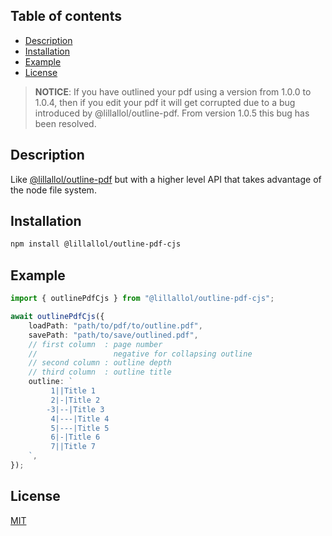 ## Table of contents

-   [Description](#description)
-   [Installation](#installation)
-   [Example](#example)
-   [License](#license)

> **NOTICE**: If you have outlined your pdf using a version from 1.0.0 to 1.0.4, then if you edit your pdf it will get corrupted due to a bug introduced by @lillallol/outline-pdf. From version 1.0.5 this bug has been resolved.

## Description

Like [@lillallol/outline-pdf](https://www.npmjs.com/package/@lillallol/outline-pdf) but with a higher level API that takes advantage of the node file system.

## Installation

```bash
npm install @lillallol/outline-pdf-cjs
```

## Example

```ts
import { outlinePdfCjs } from "@lillallol/outline-pdf-cjs";

await outlinePdfCjs({
    loadPath: "path/to/pdf/to/outline.pdf",
    savePath: "path/to/save/outlined.pdf",
    // first column  : page number
    //                 negative for collapsing outline
    // second column : outline depth
    // third column  : outline title
    outline: `
         1||Title 1
         2|-|Title 2
        -3|--|Title 3
         4|---|Title 4
         5|---|Title 5
         6|-|Title 6
         7||Title 7
    `,
});
```

## License

[MIT](https://github.com/lillallol/outline-pdf-cjs/blob/master/LICENSE)

